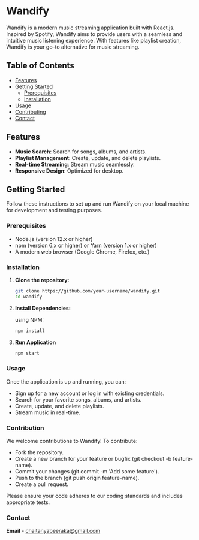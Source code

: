 # Wandify

Wandify is a modern music streaming application built with React.js. Inspired by Spotify, Wandify aims to provide users with a seamless and intuitive music listening experience. With features like playlist creation, Wandify is your go-to alternative for music streaming.

## Table of Contents

- [Features](#features)
- [Getting Started](#getting-started)
  - [Prerequisites](#prerequisites)
  - [Installation](#installation)
- [Usage](#usage)
- [Contributing](#contributing)
- [Contact](#contact)

## Features

- **Music Search**: Search for songs, albums, and artists.
- **Playlist Management**: Create, update, and delete playlists.
- **Real-time Streaming**: Stream music seamlessly.
- **Responsive Design**: Optimized for desktop.

## Getting Started

Follow these instructions to set up and run Wandify on your local machine for development and testing purposes.

### Prerequisites

- Node.js (version 12.x or higher)
- npm (version 6.x or higher) or Yarn (version 1.x or higher)
- A modern web browser (Google Chrome, Firefox, etc.)

### Installation

1. **Clone the repository:**

   ```bash
   git clone https://github.com/your-username/wandify.git
   cd wandify
   ```

2. **Install Dependencies:**

   using NPM:

   ```bash
   npm install
   ```

3. **Run Application**
   ```bash
   npm start
   ```

### Usage

Once the application is up and running, you can:

- Sign up for a new account or log in with existing credentials.
- Search for your favorite songs, albums, and artists.
- Create, update, and delete playlists.
- Stream music in real-time.

### Contribution

We welcome contributions to Wandify! To contribute:

- Fork the repository.
- Create a new branch for your feature or bugfix (git checkout -b feature-name).
- Commit your changes (git commit -m 'Add some feature').
- Push to the branch (git push origin feature-name).
- Create a pull request.

Please ensure your code adheres to our coding standards and includes appropriate tests.

### Contact

**Email** - chaitanyabeeraka@gmail.com
